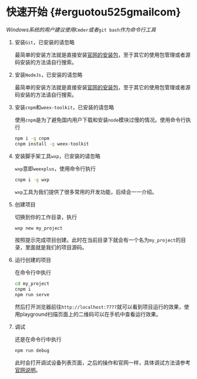 # 快速开始 {#erguotou525gmailcom}

_Windows系统的用户建议使用_`Cmder`_或者_`git bash`_作为命令行工具_

1. 安装`Git`，已安装的请忽略

   最简单的安装方法就是直接安装[官网的安装包](https://git-scm.com/downloads)，至于其它的使用包管理或者源码安装的方法请自行搜索。

2. 安装`NodeJs`，已安装的请忽略

   最简单的安装方法就是直接安装[官网的安装包]([https://nodejs.org/zh-cn/download)，至于其它的使用包管理或者源码安装的方法请自行搜索。

3. 安装`cnpm`和`weex-toolkit`，已安装的请忽略

   使用`cnpm`是为了避免国内用户下载和安装`node`模块过慢的情况。使用命令行执行

   ```bash
   npm i -g cnpm
   cnpm install -g weex-toolkit
   ```

4. 安装脚手架工具`wxp`，已安装的请忽略

   `wxp`意即`weexplus`，使用命令行执行

   ```bash
   cnpm i -g wxp
   ```

   `wxp`工具为我们提供了很多常用的开发功能，后续会一一介绍。

5. 创建项目

   切换到你的工作目录，执行

   ```bash
   wxp new my_project
   ```

   按照提示完成项目创建。此时在当前目录下就会有一个名为`my_project`的目录，里面就是我们的项目源码。

6. 运行创建的项目

   在命令行中执行

   ```bash
   cd my_project
   cnpm i
   npm run serve
   ```

   然后打开浏览器前往`http://localhost:7777`就可以看到项目运行的效果，使用playground扫描页面上的二维码可以在手机中查看运行效果。

7. 调试

   还是在命令行中执行

   ```bash
   npm run debug
   ```

   此时会打开调试设备列表页面，之后的操作和官网一样，具体调试方法请参考[官网说明](https://weex.apache.org/cn/guide/tools/toolkit.html#调试-Weex-页面)。



